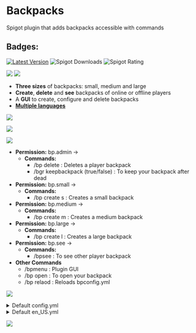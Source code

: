 # Backpacks
Spigot plugin that adds backpacks accessible with commands
## Badges:
[![Latest Version](https://img.shields.io/badge/Latest%20Version-2.2.1.1_SNAPSHOT-brightgreen)](https://github.com/IBMESP/Backpacks/releases/latest)
![Spigot Downloads](https://img.shields.io/spiget/downloads/99840?label=Spigot%20Downloads)
![Spigot Rating](https://img.shields.io/spiget/rating/99840?label=Spigot%20Rating)


[![](https://i.imgur.com/6JVFkxy.png)](https://www.spigotmc.org/resources/backpacks.99840/)
![](https://i.imgur.com/Edv3vWf.png)
- **Three sizes** of backpacks: small, medium and large
- **Create**, **delete** and **see** backpacks of online or offline players
- A **GUI** to create, configure and delete backpacks
- **[Multiple languages](https://github.com/IBMESP/Backpacks/wiki)**

![](https://i.imgur.com/M21j7Lc.png)

![](https://media2.giphy.com/media/3zRrIdt0yYDYmfNJAs/giphy.gif)

![](https://i.imgur.com/XEfeWN8.png)
- **Permission:** bp.admin →
  - **Commands:**
    - /bp delete <player> : Deletes a player backpack
    - /bgr keepbackpack (true/false) : To keep your backpack after dead
- **Permission:** bp.small →
  - **Commands:**
    - /bp create s : Creates a small backpack
- **Permission:** bp.medium →
  - **Commands:**
    - /bp create m : Creates a medium backpack
- **Permission:** bp.large →
  - **Commands:**
    - /bp create l : Creates a large backpack
- **Permission:** bp.see →
  - **Commands:**
    - /bpsee <player> : To see other player backpack
- **Other Commands**
  - /bpmenu : Plugin GUI
  - /bp open : To open your backpack
  - /bp relaod : Reloads bpconfig.yml

![](https://i.imgur.com/oH7B1CQ.png)
<details>
  <summary>Default config.yml</summary>
  
```YAML
name: "&6[Backpacks] "

# This is the config version for reference.
# DO NOT EDIT VALUE.
configVersion: 2

#Available languages
#en_US
#es_ES
#zh-CN
locale: en_US

# This is the en_US.yml version for reference.
# ONLY EDIT ONCE ALL LANGUAGE FILES HAVE BEEN UPDATED.
languageFile: 4

#Paginated create and delete GUIs, adds pages of players to create and delete GUIs
#If using this gives lag just change to false
paginatedGUI: true

#Maximun number of backpacks per player (1-36)
maxBP: 9
  ```
</details>
<details>
<summary>Default en_US.yml</summary>

```YAML
create:
  already: "You already have a backpack"
  perm: "You do not have permission to create a %size% backpack"
  maxbp: "You can not create more backpacks"
  target:
    already: "%player% already has a backpack"
    created: "You created a backpack to "
    create: "%player% created you a %size% backpack"
    perm: "You do not have permission to create other backpacks"
delete:
  confirm: "Write \u0022confirm\u0022"
  notBackpack: "You do not have a backpack"
  deleted: "Your backpack has been deleted"
  target:
    notBackpack: "%player% does not have a backpack"
    deleted: "%player%'s backpack has been deleted"
    perm: "You do not have permission to delete other backpacks"
    deletedBy: "Your backpack has been deleted by %player%"
gui:
  small: "small"
  medium: "medium"
  large: "large"
  title: "&rBackpack Menu"
  browser: "Write the name"
  nextPage: "Next page"
  previousPage: "Previous page"
  size:
    small: "&a&lSmall size"
    medium: "&e&lMedium size"
    large: "&4&lLarge size"
  items:
    create: "Create a backpack"
    delete: "Delete a backpack"
    config: "Config"
    configuration: "&rConfiguration"
    keepBackpack: "Keep Backpack"
    current: "Current: "
    back: "Back"
    search: "Search a player"
    has: "%player% has a backpack"
    hasNot: "%player% does not have a backpack"
    size: "&rSize"
  config:
    gamerule: "Gamerule keepBackpack is now set: %bool%"
    changeSize: "%size% size set to %num% row"
    small: "Small backpack can't be bigger than medium backpack"
    large: "Large backpack can't be smaller than medium backpack"
  create:
    title: "&rPlayers Online (%size%)"
  delete:
    title: "&rPlayers Online (Delete)"
  open:
    small: "Small Backpack"
    medium: "Medium Backpack"
    large: "Large Backpack"
config:
  reloaded: "[Backpacks] Config reloaded!"
  perms: "You do not have permission to use this command"
  exist: "This command doesn't exists"
  open: "Use /bp open to open the backpack"
  help: "Use /bp help to see the commands"
  update: "Backpacks has a new update"
  notUpdate: "Backpacks is up to date"
  title: "&r%player%'s Backpack"
  backpacks: "&rBackpacks"
  ```
</details>

![](https://bstats.org/signatures/bukkit/Backpacks%20-%20by%20Ib.svg)

  
